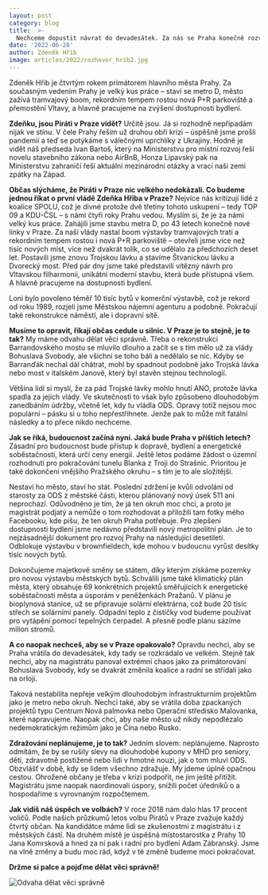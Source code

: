 ```yaml
---
layout: post
category: blog
title:  >-
  Nechceme dopustit návrat do devadesátek. Za nás se Praha konečně rozvíjí
date: '2022-06-28'
author: Zdeněk Hřib
image: articles/2022/rozhovor_hrib2.jpg
---
```

Zdeněk Hřib je čtvrtým rokem primátorem hlavního města Prahy. Za současným vedením Prahy je velký kus práce – staví se metro D, město zažívá tramvajový boom, rekordním tempem rostou nová P+R parkoviště a přemostění Vltavy, a hlavně pracujeme na zvýšení dostupnosti bydlení.

**Zdeňku, jsou Piráti v Praze vidět?**
Určitě jsou. Já si rozhodně nepřipadám nijak ve stínu. V čele Prahy řeším už druhou obří krizi – úspěšně jsme prošli pandemií a teď se potýkáme s válečnými uprchlíky z Ukrajiny. Hodně je vidět náš předseda Ivan Bartoš, který na Ministerstvu pro místní rozvoj řeší novelu stavebního zákona nebo AirBnB, Honza Lipavský pak na Ministerstvu zahraničí řeší aktuální mezinárodní otázky a vrací naši zemi zpátky na Západ.

**Občas slýcháme, že Piráti v Praze nic velkého nedokázali. Co budeme jednou říkat o první vládě Zdeňka Hřiba v Praze?**
Nejvíce nás kritizují lidé z koalice SPOLU, což je divné protože dvě třetiny tohoto uskupení – tedy TOP 09 a KDU-ČSL – s námi čtyři roky Prahu vedou. Myslím si, že je za námi velký kus práce. Zahájili jsme stavbu metra D, po 43 letech konečně nové linky v Praze. Za naší vlády nastal boom výstavby tramvajových tratí a rekordním tempem rostou i nová P+R parkoviště – otevřeli jsme více než tisíc nových míst, více než dvakrát tolik, co se udělalo za předchozích deset let. Postavili jsme znovu Trojskou lávku a stavíme Štvanickou lávku a Dvorecký most. Před pár dny jsme také představili vítězný návrh pro Vltavskou filharmonii, unikátní moderní stavbu, která bude přístupná všem. A hlavně pracujeme na dostupnosti bydlení.

Loni bylo povoleno téměř 10 tisíc bytů v komerční výstavbě, což je rekord od roku 1989, rozjeli jsme Městskou nájemní agenturu a podobně. Pokračují také rekonstrukce náměstí, ale i dopravní sítě. 

**Musíme to opravit, říkají občas cedule u silnic. V Praze je to stejně, je to tak?**
My máme odvahu dělat věci správně. Třeba o rekonstrukci Barrandovského mostu se mluvilo dlouho a začít se s tím mělo už za vlády Bohuslava Svobody, ale všichni se toho báli a nedělalo se nic. Kdyby se Barranďák nechal dál chátrat, mohl by spadnout podobně jako Trojská lávka nebo most v italském Janově, který byl stavěn stejnou technologií. 

Většina lidí si myslí, že za pád Trojské lávky mohlo hnutí ANO, protože lávka spadla za jejich vlády. Ve skutečnosti to však bylo způsobeno dlouhodobým zanedbáním údržby, včetně let, kdy tu vládla ODS. Opravy totiž nejsou moc populární – pásku si u toho nepřestřihnete. Jenže pak to může mít fatální následky a to přece nikdo nechceme.

**Jak se říká, budoucnost začíná nyní. Jaká bude Praha v příštích letech?**
Zásadní pro budoucnost bude přístup k dopravě, bydlení a energetické soběstačnosti, která určí ceny energií. Ještě letos podáme žádost o územní rozhodnutí pro pokračování  tunelu Blanka z Troji do Strašnic. Prioritou je také dokončení vnějšího Pražského okruhu – s tím je to ale složitější.

Nestaví ho město, staví ho stát. Poslední zdržení je kvůli odvolání od starosty za ODS z městské části, kterou plánovaný nový úsek 511 ani neprochází. Odůvodněno je tím, že já ten okruh moc chci, a proto je magistrát podjatý a nemůže o tom rozhodovat a přiložili tam fotky mého Facebooku, kde píšu, že ten okruh Praha potřebuje. Pro zlepšení dostupnosti bydlení jsme nedávno představili nový metropolitní plán. Je to nejzásadnější dokument pro rozvoj Prahy na následující desetiletí. Odblokuje výstavbu v brownfieldech, kde mohou v budoucnu vyrůst desítky tisíc nových bytů.

Dokončujeme majetkové směny se státem, díky kterým získáme pozemky pro novou výstavbu městských bytů. Schválili jsme také klimatický plán města, který obsahuje 69 konkrétních projektů směřujících k energetické soběstačnosti města a úsporám v peněženkách Pražanů. V plánu je bioplynová stanice, už se připravuje solární elektrárna, což bude 20 tisíc střech se solárními panely. Odpadní teplo z čističky vod budeme používat pro vytápění pomocí tepelných čerpadel. A přesně podle plánu sázíme milion stromů.

**A co naopak nechceš, aby se v Praze opakovalo?**
Opravdu nechci, aby se Praha vrátila do devadesátek, kdy tady se rozkrádalo ve velkém. Stejně tak nechci, aby na magistrátu panoval extrémní chaos jako za primátorování Bohuslava Svobody, kdy se dvakrát změnila koalice a radní se střídali jako na orloji.

Taková nestabilita nepřeje velkým dlouhodobým infrastrukturním projektům jako je metro nebo okruh. Nechci také, aby se vrátila doba zpackaných projektů typu Centrum Nová palmovka nebo Operační středisko Malovanka, které napravujeme. Naopak chci, aby naše město už nikdy nepodlézalo nedemokratickým režimům jako je Čína nebo Rusko.

**Zdražování neplánujeme, je to tak?**
Jedním slovem: neplánujeme. Naprosto odmítám, že by se rušily slevy na dlouhodobé kupony v MHD pro seniory, děti, zdravotně postižené nebo lidi v hmotné nouzi, jak o tom mluví ODS. Obzvlášť v době, kdy se lidem všechno zdražuje. My jdeme úplně opačnou cestou. Ohrožené občany je třeba v krizi podpořit, ne jim ještě přitížit. Magistrátu jsme naopak naordinovali úspory, snížili počet úředníků o a hospodaříme s vyrovnaným rozpočtemem.

**Jak vidíš náš úspěch ve volbách?**
V roce 2018 nám dalo hlas 17 procent voličů. Podle našich průzkumů letos volbu Pirátů v Praze zvažuje každý čtvrtý občan. Na kandidátce máme lidi se zkušenostmi z magistrátu
i z městských částí. Na druhém místě je úspěšná místostarostka z Prahy 10 Jana Komrsková a hned za ní pak i radní pro bydlení Adam Zábranský. Jsme na vlně změny a budu moc rád, když v té změně budeme moci pokračovat.

**Držme si palce a pojďme dělat věci správně!**

![Odvaha dělat věci správně](https://a.pirati.cz/crop/1550x746/praha9/img/articles/2022/rozhovor-hrib.jpg) 